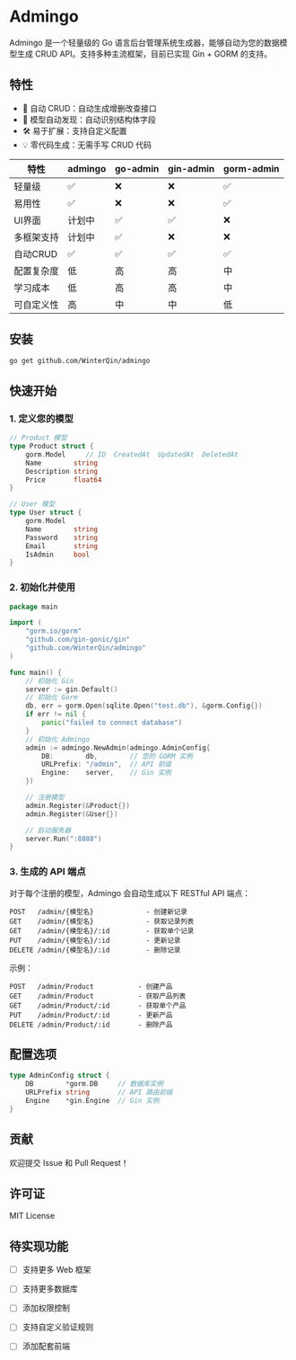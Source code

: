 

# Admingo

Admingo 是一个轻量级的 Go 语言后台管理系统生成器，能够自动为您的数据模型生成 CRUD API。支持多种主流框架，目前已实现 Gin + GORM 的支持。

## 特性

- 🚀 自动 CRUD：自动生成增删改查接口
- 📝 模型自动发现：自动识别结构体字段
- 🛠 易于扩展：支持自定义配置
- 💡 零代码生成：无需手写 CRUD 代码

| 特性       | admingo | go-admin | gin-admin | gorm-admin |
| ---------- | ------- | -------- | --------- | ---------- |
| 轻量级     | ✅       | ❌        | ❌         | ✅          |
| 易用性     | ✅       | ❌        | ❌         | ✅          |
| UI界面     | 计划中  | ✅        | ✅         | ❌          |
| 多框架支持 | 计划中  | ✅        | ❌         | ❌          |
| 自动CRUD   | ✅       | ✅        | ✅         | ✅          |
| 配置复杂度 | 低      | 高       | 高        | 中         |
| 学习成本   | 低      | 高       | 高        | 中         |
| 可自定义性 | 高      | 中       | 中        | 低         |

## 安装

```bash
go get github.com/WinterQin/admingo
```

## 快速开始

### 1. 定义您的模型

```go
// Product 模型
type Product struct {
    gorm.Model     // ID  CreatedAt  UpdatedAt  DeletedAt
    Name        string
    Description string
    Price       float64
}

// User 模型
type User struct {
    gorm.Model
    Name        string
    Password    string
    Email       string
    IsAdmin     bool
}
```

### 2. 初始化并使用

```go
package main

import (
	"gorm.io/gorm"
    "github.com/gin-gonic/gin"
    "github.com/WinterQin/admingo"
)

func main() {
    // 初始化 Gin
    server := gin.Default()
    // 初始化 Gorm
	db, err = gorm.Open(sqlite.Open("test.db"), &gorm.Config{})
	if err != nil {
		panic("failed to connect database")
	}
    // 初始化 Admingo
    admin := admingo.NewAdmin(admingo.AdminConfig{
        DB:        db,        // 您的 GORM 实例
        URLPrefix: "/admin",  // API 前缀
        Engine:    server,    // Gin 实例
    })

    // 注册模型
    admin.Register(&Product{})
    admin.Register(&User{})

    // 启动服务器
    server.Run(":8888")
}
```

### 3. 生成的 API 端点

对于每个注册的模型，Admingo 会自动生成以下 RESTful API 端点：

```
POST   /admin/{模型名}     		- 创建新记录
GET    /admin/{模型名}     		- 获取记录列表
GET    /admin/{模型名}/:id 		- 获取单个记录
PUT    /admin/{模型名}/:id 		- 更新记录
DELETE /admin/{模型名}/:id 		- 删除记录
```

示例：
```
POST   /admin/Product           - 创建产品
GET    /admin/Product           - 获取产品列表
GET    /admin/Product/:id       - 获取单个产品
PUT    /admin/Product/:id       - 更新产品
DELETE /admin/Product/:id       - 删除产品
```

## 配置选项

```go
type AdminConfig struct {
    DB        *gorm.DB     // 数据库实例
    URLPrefix string       // API 路由前缀
    Engine    *gin.Engine  // Gin 实例
}
```

## 贡献

欢迎提交 Issue 和 Pull Request！

## 许可证

MIT License

## 待实现功能

- [ ] 支持更多 Web 框架
- [ ] 支持更多数据库
- [ ] 添加权限控制
- [ ] 支持自定义验证规则
- [ ] 添加配套前端

